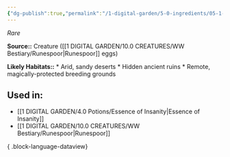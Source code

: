 ```yaml
---
{"dg-publish":true,"permalink":"/1-digital-garden/5-0-ingredients/05-1-creatures/clutch-of-runespoor-eggs/","tags":["ingredient","rare"]}
---
```


*Rare*

**Source::** Creature ([[1 DIGITAL GARDEN/10.0 CREATURES/WW Bestiary/Runespoor\|Runespoor]] eggs)

**Likely Habitats::** * Arid, sandy deserts * Hidden ancient ruins * Remote, magically-protected breeding grounds

## Used in:

- [[1 DIGITAL GARDEN/4.0 Potions/Essence of Insanity\|Essence of Insanity]]
- [[1 DIGITAL GARDEN/10.0 CREATURES/WW Bestiary/Runespoor\|Runespoor]]

{ .block-language-dataview}

